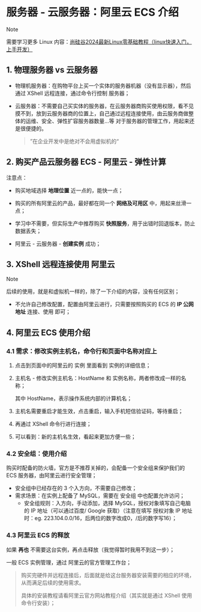# 服务器 - 云服务器：阿里云 ECS 介绍

> [!NOTE]
>
> 需要学习更多 Linux 内容：[尚硅谷2024最新Linux零基础教程（linux快速入门，上手开发）](https://www.bilibili.com/video/BV19W4y1w7cM?p=74&vd_source=02350d957a6ec013fc22019e3b96ace9)



## 1. 物理服务器 vs 云服务器

- 物理机服务器：在购物平台上买一个实体的服务器机器（没有显示器），然后通过 XShell 远程连接，通过命令行控制 服务器；

- 云服务器：不需要自己买实体的服务器，在云服务器商购买使用权限，看不见摸不到，放到云服务器商的位置上，自己通过远程连接使用，由云服务商做整体的运维、安全、弹性扩容服务器数量...等 对于服务器的管理工作，用起来还是很便捷的。

  > ”在企业开发中是绝对不会用虚拟机的“



## 2. 购买产品云服务器 ECS - 阿里云 - 弹性计算

注意点：

- 购买地域选择 **地理位置** 近一点的，能快一点；
- 购买的所有阿里云的产品，最好都在同一个 **网络及可用区** 中，用起来丝滑一点；

- 学习中不需要，但实际生产中推荐购买 **快照服务**，用于出错时回退版本，防止数据丢失；

- 阿里云 - 云服务器 - **创建实例** 成功；



## 3. XShell 远程连接使用 阿里云

> [!NOTE]
>
> 后续的使用，就是和虚拟机一样的，除了一下介绍的内容，没有任何区别；

- 不允许自己修改配置，配置由阿里云进行，只需要按照购买的 ECS 的 **IP 公网地址** 连接、使用 即可；



## 4. 阿里云 ECS 使用介绍

### 4.1 需求：修改实例主机名，命令行和页面中名称对应上

1. 点击到页面中的阿里云的 实例 里面看到 实例的详细信息；

2. 主机名 - 修改实例主机名：HostName 和 实例名称，两者修改成一样的名称；

   其中 HostName，表示操作系统内部的计算机名；

3. 主机名需要重启才能生效，点击重启，输入手机短信验证码，等待重启；

4. 再通过 XShell 命令行进行连接；

5. 可以看到：新的主机名生效，看起来更加方便一些；



### 4.2 安全组：使用介绍

购买时配备的防火墙，官方是不推荐关掉的，会配备一个安全组来保护我们的 ECS 服务器，由阿里云进行安全管理；

- 安全组中已经存在的 3 个入方向，不需要自己修改；
- 需求场景：在实例上配备了 MySQL，需要在 安全组 中也配置允许访问；
  - 安全组规则：入方向，手动添加，选择 MySQL，授权对象填写自己电脑的 IP 地址（可以通过百度/ Google 获取）（注意在填写 授权对象 IP 地址时：eg. 223.104.0.0/16，后两位的数字改成0，/后的数字写16）；



### 4.3 阿里云 ECS 的释放

如果 **再也** 不需要这台实例，再点击释放（我觉得暂时我用不到这一步）；

一般 ECS 实例管理，通过 阿里云的官方管理工作台；



> 购买完硬件并远程连接后，后面就是给这台服务器安装需要的相应的环境，从而满足后续的使用需求。
>
> 具体的安装教程请看阿里云官方网站教程介绍（其实就是通过 XShell 使用命令行安装）；

